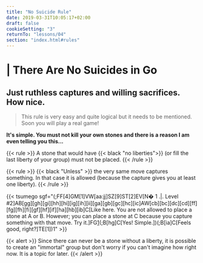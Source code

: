 ```yaml
---
title: "No Suicide Rule"
date: 2019-03-31T10:05:17+02:00
draft: false
cookieSetting: "3"
returnTo: "lessons/04"
section: "index.html#rules"
---
```


# | There Are No Suicides in Go
## Just ruthless captures and willing sacrifices. How nice.

> This rule is very easy and quite logical but it needs to be mentioned. Soon you will play a real game!

**It's simple. You must not kill your own stones and there is a reason I am even telling you this...**

{{< rule >}}
    A stone that would have {{< black "no liberties">}} (or fill the last liberty of your group) must not be placed.
{{< /rule >}}

{{< rule >}}
    {{< black "Unless" >}} the very same move captures something. In that case it is allowed (because the capture gives you at least one liberty).
{{< /rule >}}

{{< tsumego sgf="(;FF[4]GM[1]VW[aa:jj]SZ[9]ST[2]EV[N� 1 .|. Level #2]AB[gg][gh][gi][hh][hi][ig][ih][ii][ga][gb][gc][hc][ic]AW[cb][bc][dc][cd][ff][fg][fh][fi][gf][hf][if][ha][hb][ib]C[Like here. You are not allowed to place a stone at A or B. However; you can place a stone at C because you capture something with that move. Try it.]FG[1](;B[cc]C[Correct!])(;B[hg]C[Yes! Simple.])(;B[ia]C[Feels good, right?]TE[1])1" >}}

{{< alert >}}
    Since there can never be a stone without a liberty, it is possible to create an "immortal" group but don't worry if you can't imagine how right now. It is a topic for later.
{{< /alert >}}